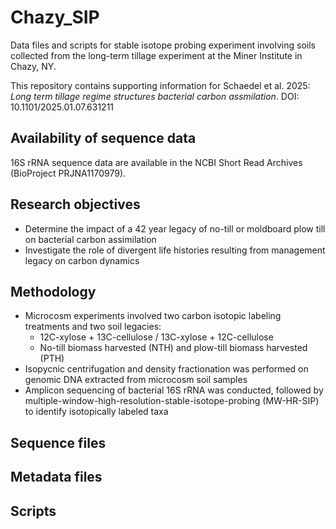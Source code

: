 # Chazy_SIP
 Data files and scripts for stable isotope probing experiment involving soils collected from the long-term tillage experiment at the Miner Institute in Chazy, NY.

 This repository contains supporting information for Schaedel et al. 2025: *Long term tillage regime structures bacterial carbon assmilation*. DOI: 10.1101/2025.01.07.631211

## Availability of sequence data
16S rRNA sequence data are available in the NCBI Short Read Archives (BioProject PRJNA1170979).

## Research objectives
- Determine the impact of a 42 year legacy of no-till or moldboard plow till on bacterial carbon assimilation
- Investigate the role of divergent life histories resulting from management legacy on carbon dynamics

## Methodology
- Microcosm experiments involved two carbon isotopic labeling treatments and two soil legacies:
  - 12C-xylose + 13C-cellulose / 13C-xylose + 12C-cellulose
  - No-till biomass harvested (NTH) and plow-till biomass harvested (PTH)
- Isopycnic centrifugation and density fractionation was performed on genomic DNA extracted from microcosm soil samples
- Amplicon sequencing of bacterial 16S rRNA was conducted, followed by multiple-window-high-resolution-stable-isotope-probing (MW-HR-SIP) to identify isotopically labeled taxa

## Sequence files

## Metadata files

## Scripts
